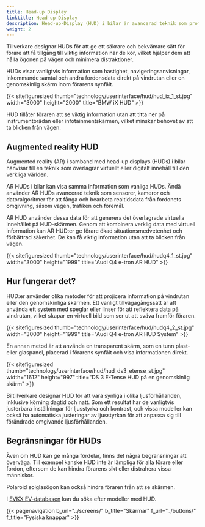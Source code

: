 ```yaml
---
title: Head-up Display
linktitle: Head-up Display
description: Head-up-Display (HUD) i bilar är avancerad teknik som projicerar information på vindrutan eller en genomskinlig skärm, så att föraren kan se viktig data utan att ta blicken från vägen.
weight: 2
---
```

<!-- markdownlint-disable MD033 -->
Tillverkare designar HUDs för att ge ett säkrare och bekvämare sätt för förare att få tillgång till viktig information när de kör, vilket hjälper dem att hålla ögonen på vägen och minimera distraktioner.

HUDs visar vanligtvis information som hastighet, navigeringsanvisningar, inkommande samtal och andra fordonsdata direkt på vindrutan eller en genomskinlig skärm inom förarens synfält.

{{< sitefiguresized thumb="technology/userinterface/hud/hud_ix_1_st.jpg" width="3000" height="2000" title="BMW iX HUD" >}}

HUD tillåter föraren att se viktig information utan att titta ner på instrumentbrädan eller infotainmentskärmen, vilket minskar behovet av att ta blicken från vägen.

## Augmented reality HUD

Augmented reality (AR) i samband med head-up displays (HUDs) i bilar hänvisar till en teknik som överlagrar virtuellt eller digitalt innehåll till den verkliga världen.

AR HUDs i bilar kan visa samma information som vanliga HUDs. Ändå använder AR HUDs avancerad teknik som sensorer, kameror och datoralgoritmer för att fånga och bearbeta realtidsdata från fordonets omgivning, såsom vägen, trafiken och föremål.

AR HUD använder dessa data för att generera det överlagrade virtuella innehållet på HUD-skärmen. Genom att kombinera verklig data med virtuell information kan AR HUD:er ge förare ökad situationsmedvetenhet och förbättrad säkerhet. De kan få viktig information utan att ta blicken från vägen.

{{< sitefiguresized thumb="technology/userinterface/hud/hudq4_1_st.jpg" width="3000" height="1999" title="Audi Q4 e-tron AR HUD" >}}

## Hur fungerar det?

HUD:er använder olika metoder för att projicera information på vindrutan eller den genomskinliga skärmen. Ett vanligt tillvägagångssätt är att använda ett system med speglar eller linser för att reflektera data på vindrutan, vilket skapar en virtuell bild som ser ut att sväva framför föraren.

{{< sitefiguresized thumb="technology/userinterface/hud/hudq4_2_st.jpg" width="3000" height="1999" title="Audi Q4 e-tron AR HUD System" >}}

En annan metod är att använda en transparent skärm, som en tunn plast- eller glaspanel, placerad i förarens synfält och visa informationen direkt.

{{< sitefiguresized thumb="technology/userinterface/hud/hud_ds3_etense_st.jpg" width="1612" height="997" title="DS 3 E-Tense HUD på en genomskinlig skärm" >}}

Biltillverkare designar HUD för att vara synliga i olika ljusförhållanden, inklusive körning dagtid och natt. Som ett resultat har de vanligtvis justerbara inställningar för ljusstyrka och kontrast, och vissa modeller kan också ha automatiska justeringar av ljusstyrkan för att anpassa sig till förändrade omgivande ljusförhållanden.

## Begränsningar för HUDs

Även om HUD kan ge många fördelar, finns det några begränsningar att överväga. Till exempel kanske HUD inte är lämpliga för alla förare eller fordon, eftersom de kan hindra förarens sikt eller distrahera vissa människor.

Polaroid solglasögon kan också hindra föraren från att se skärmen.

I [EVKX EV-databasen](../../evsearch/) kan du söka efter modeller med HUD.

{{< pagenavigation b_url="../screens/" b_title="Skärmar" f_url="../buttons/" f_title="Fysiska knappar" >}}